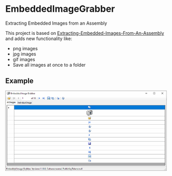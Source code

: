 # EmbeddedImageGrabber
Extracting Embedded Images from an Assembly

This project is based on [Extracting-Embedded-Images-From-An-Assembly](https://www.codeproject.com/Articles/13573/Extracting-Embedded-Images-From-An-Assembly) and adds new functionality like:

 - png images
 - jpg images
 - gif images
 - Save all images at once to a folder

 ## Example

 ![Example](https://raw.githubusercontent.com/StefH/EmbeddedImageGrabber/master/resources/example.png "example")